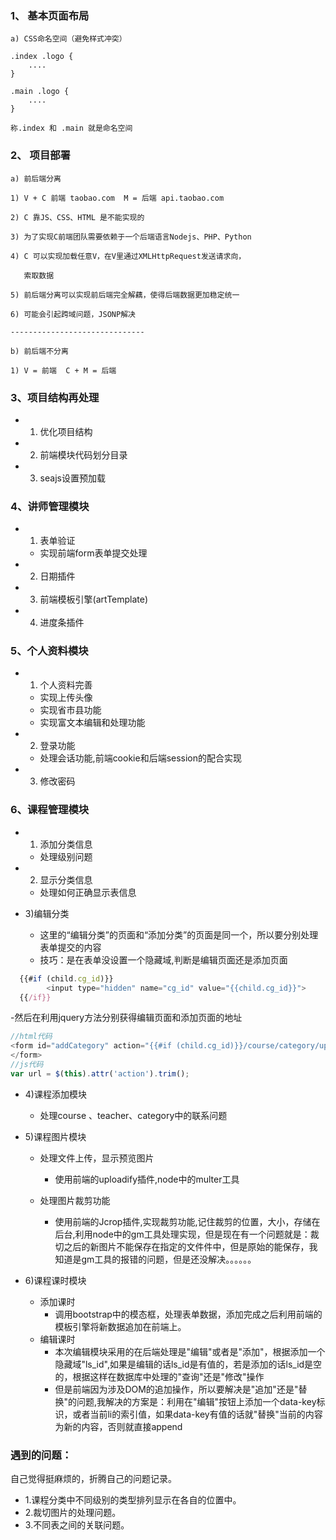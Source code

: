 ### 1、 基本页面布局
	
    a) CSS命名空间（避免样式冲突）

    .index .logo {
    	....
    }

    .main .logo {
    	....
    }

    称.index 和 .main 就是命名空间
### 2、 项目部署

    a) 前后端分离

    1) V + C 前端 taobao.com  M = 后端 api.taobao.com

    2) C 靠JS、CSS、HTML 是不能实现的

    3) 为了实现C前端团队需要依赖于一个后端语言Nodejs、PHP、Python

    4) C 可以实现加载任意V，在V里通过XMLHttpRequest发送请求向，

   	   索取数据

   	5) 前后端分离可以实现前后端完全解藕，使得后端数据更加稳定统一

   	6) 可能会引起跨域问题，JSONP解决

   	------------------------------

    b) 前后端不分离

    1) V = 前端  C + M = 后端
### 3、项目结构再处理
   - 1) 优化项目结构
   - 2) 前端模块代码划分目录
   - 3) seajs设置预加载


### 4、讲师管理模块

   - 1) 表单验证
      * 实现前端form表单提交处理
   - 2) 日期插件
   - 3) 前端模板引擎(artTemplate)
   - 4) 进度条插件


### 5、个人资料模块
   - 1) 个人资料完善 
     * 实现上传头像
     * 实现省市县功能
     * 实现富文本编辑和处理功能
   - 2) 登录功能
     * 处理会话功能,前端cookie和后端session的配合实现
   - 3) 修改密码


### 6、课程管理模块

  - 1) 添加分类信息

     * 处理级别问题

  - 2) 显示分类信息

     * 处理如何正确显示表信息

  - 3)编辑分类

    * 这里的“编辑分类”的页面和“添加分类”的页面是同一个，所以要分别处理表单提交的内容
    * 技巧：是在表单没设置一个隐藏域,判断是编辑页面还是添加页面
```js
  {{#if (child.cg_id)}}
        <input type="hidden" name="cg_id" value="{{child.cg_id}}">
  {{/if}}
```
-然后在利用jquery方法分别获得编辑页面和添加页面的地址

```js
//html代码
<form id="addCategory" action="{{#if (child.cg_id)}}/course/category/update{{else}}/course/category/add{{/if}}" class="form-horizontal">
</form>
//js代码
var url = $(this).attr('action').trim();
```

 - 4)课程添加模块

   * 处理course 、teacher、category中的联系问题

 - 5)课程图片模块

   * 处理文件上传，显示预览图片
     * 使用前端的uploadify插件,node中的multer工具 

   * 处理图片裁剪功能
     * 使用前端的Jcrop插件,实现裁剪功能,记住裁剪的位置，大小，存储在后台,利用node中的gm工具处理实现，但是现在有一个问题就是：裁切之后的新图片不能保存在指定的文件件中，但是原始的能保存，我知道是gm工具的报错的问题，但是还没解决。。。。。。
 - 6)课程课时模块
   * 添加课时
     * 调用bootstrap中的模态框，处理表单数据，添加完成之后利用前端的模板引擎将新数据追加在前端上。
   * 编辑课时
     * 本次编辑模块采用的在后端处理是"编辑"或者是"添加"，根据添加一个隐藏域"ls_id",如果是编辑的话ls_id是有值的，若是添加的话ls_id是空的，根据这样在数据库中处理的"查询"还是"修改"操作
     * 但是前端因为涉及DOM的追加操作，所以要解决是"追加"还是"替换"的问题,我解决的方案是：利用在"编辑"按钮上添加一个data-key标识，或者当前li的索引值，如果data-key有值的话就"替换"当前的内容为新的内容，否则就直接append


### 遇到的问题：

自己觉得挺麻烦的，折腾自己的问题记录。
-  1.课程分类中不同级别的类型排列显示在各自的位置中。
-  2.裁切图片的处理问题。
-  3.不同表之间的关联问题。


